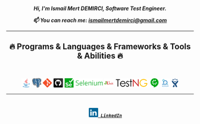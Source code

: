 

<h5 align="center">
  Hi, I'm Ismail Mert DEMIRCI, Software Test Engineer.
  
  📫 You can reach me: <a href="mailto: ismailmertdemirci@gmail.com">ismailmertdemirci@gmail.com</a>
  </p>
  
  <hr>
<h2 align="center">🔥 Programs & Languages & Frameworks & Tools & Abilities 🔥</h2>
<br>
<p align="center">
 <code><img title="Java" height="25" src="https://github.com/IsmailMertDemirci/IsmailMertDemirci/blob/main/images/java-original.svg"></code>
  <code><img title="PostgreSQL" height="25" src="https://github.com/IsmailMertDemirci/IsmailMertDemirci/blob/main/images/Postgresql.svg"></code>
  <code><img title="Git" height="25" src="https://github.com/IsmailMertDemirci/IsmailMertDemirci/blob/main/images/git-original.svg"></code>
  <code><img title="GitHub" height="25" src="https://github.com/IsmailMertDemirci/IsmailMertDemirci/blob/main/images/github.svg"></code>
  <code><img title="Selenium" height="25" src="https://github.com/IsmailMertDemirci/IsmailMertDemirci/blob/main/images/Selenium.png"></code>
  <code><img title="Junit" height="25" src="https://github.com/IsmailMertDemirci/IsmailMertDemirci/blob/main/images/Junit.png"></code>
  <code><img title="TestNG" height="25" src="https://github.com/IsmailMertDemirci/IsmailMertDemirci/blob/main/images/TestNG.png"></code>  
  <code><img title="Cucumber" height="25" src="https://github.com/IsmailMertDemirci/IsmailMertDemirci/blob/main/images/cucumber.png"></code>
  <code><img title="Scrum" height="25" src="https://github.com/IsmailMertDemirci/IsmailMertDemirci/blob/main/images/scrum.png"></code>
  <code><img title="Jira" height="25" src="https://github.com/IsmailMertDemirci/IsmailMertDemirci/blob/main/images/jira.png"></code>  
</p>
<hr>
<h5 align="center">
  <code>
    <a href="https://www.linkedin.com/in/ismailmertdemirci/" title="My LinkedIn Profile"><img height="25" src="https://github.com/IsmailMertDemirci/IsmailMertDemirci/blob/main/images/linkedin.svg"> LinkedIn</a></code>
</h5>


